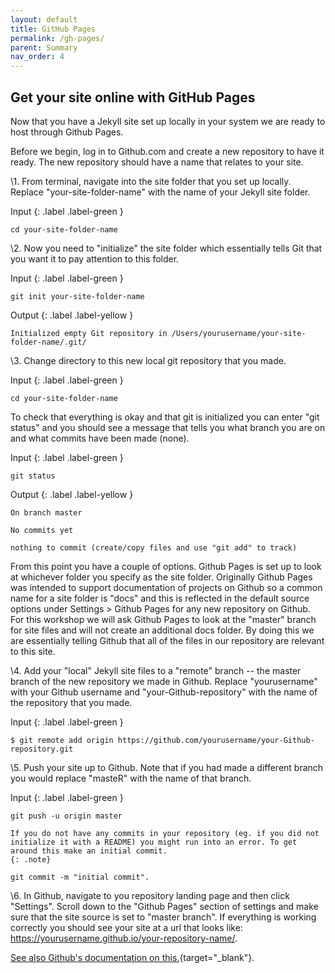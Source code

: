 ```yaml
---
layout: default
title: GitHub Pages
permalink: /gh-pages/
parent: Summary
nav_order: 4
---
```


## Get your site online with GitHub Pages

Now that you have a Jekyll site set up locally in your system we are ready to host through Github Pages.

Before we begin, log in to Github.com and create a new repository to have it ready. The new repository should have a name that relates to your site.

\1. From terminal, navigate into the site folder that you set up locally. Replace "your-site-folder-name" with the name of your Jekyll site folder.

Input {: .label .label-green }
~~~
cd your-site-folder-name
~~~

\2. Now you need to "initialize" the site folder which essentially tells Git that you want it to pay attention to this folder.

Input {: .label .label-green }
~~~
git init your-site-folder-name
~~~

Output {: .label .label-yellow }
~~~
Initialized empty Git repository in /Users/yourusername/your-site-folder-name/.git/
~~~

\3. Change directory to this new local git repository that you made.

Input {: .label .label-green }
~~~
cd your-site-folder-name
~~~

To check that everything is okay and that git is initialized you can enter "git status" and you should see a message that tells you what branch you are on and what commits have been made (none).

Input {: .label .label-green }
~~~
git status
~~~

Output {: .label .label-yellow }
~~~
On branch master

No commits yet

nothing to commit (create/copy files and use "git add" to track)
~~~

From this point you have a couple of options. Github Pages is set up to look at whichever folder you specify as the site folder. Originally Github Pages was intended to support documentation of projects on Github so a common name for a site folder is "docs" and this is reflected in the default source options under Settings > Github Pages for any new repository on Github. For this workshop we will ask Github Pages to look at the "master" branch for site files and will not create an additional docs folder. By doing this we are essentially telling Github that all of the files in our repository are relevant to this site.

\4. Add your "local" Jekyll site files to a "remote" branch -- the master branch of the new repository we made in Github. Replace "yourusername" with your Github username and "your-Github-repository" with the name of the repository that you made.

Input {: .label .label-green }
~~~
$ git remote add origin https://github.com/yourusername/your-Github-repository.git
~~~

\5. Push your site up to Github. Note that if you had made a different branch you would replace "masteR" with the name of that branch.

Input {: .label .label-green }
~~~
git push -u origin master
~~~

~~~
If you do not have any commits in your repository (eg. if you did not initialize it with a README) you might run into an error. To get around this make an initial commit.
{: .note}
~~~
~~~
git commit -m "initial commit".
~~~

\6. In Github, navigate to you repository landing page and then click "Settings".
Scroll down to the "Github Pages" section of settings and make sure that the site source is set to "master branch". If everything is working correctly you should see your site at a url that looks like: https://yourusername.github.io/your-repository-name/.


[See also Github's documentation on this.](https://help.github.com/en/github/working-with-github-pages/adding-a-theme-to-your-github-pages-site-using-jekyll){target="_blank"}.
